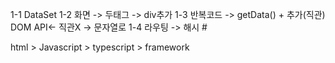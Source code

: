 1-1 DataSet
1-2 화면 -> 두태그 -> div추가
1-3 반복코드 -> getData() + 추가(직관) DOM API<- 직관X -> 문자열로
1-4 라우팅 -> 해시 #


html > Javascript > typescript > framework